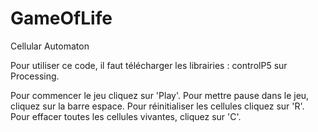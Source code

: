 # GameOfLife
Cellular Automaton

Pour utiliser ce code, il faut télécharger les librairies : controlP5 sur Processing.

Pour commencer le jeu cliquez sur 'Play'. Pour mettre pause dans le jeu, cliquez sur la barre espace. Pour réinitialiser les cellules cliquez sur 'R'. Pour effacer toutes les cellules vivantes, cliquez sur 'C'.
